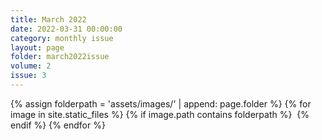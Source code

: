 ```yaml
---
title: March 2022
date: 2022-03-31 00:00:00
category: monthly issue
layout: page
folder: march2022issue
volume: 2
issue: 3
---
```


<html>
{% assign folderpath = 'assets/images/' | append: page.folder %}
{% for image in site.static_files %}
{% if image.path contains folderpath %}
    <img src="{{ image.path }}" alt="">
{% endif %}
{% endfor %}

</html>